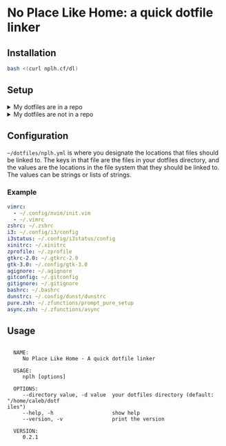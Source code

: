 # No Place Like Home: a quick dotfile linker

## Installation

```bash
bash <(curl nplh.cf/dl)
```

## Setup

<details><summary>My dotfiles are in a repo</summary><p>

1. `nplh install yourusername/yourdotfiles` will install your dotfiles to ~/dotfiles
2. Setup your `~/dotfiles/nplh.yml`, as seen in [Configuration](#configuration)
3. Run `nplh` to link the dotfiles to their proper locations

</p></details>

<details><summary>My dotfiles are not in a repo</summary><p>

1. Make a `~/dotfiles` directory
2. Move the dotfiles you want to keep to your `~/dotfiles` directory
3. As you move them, add them to `~/dotfiles/nplh.yml`, as seen in [Configuration](#configuration)
4. When you're done, run `nplh` 

</p></details>


## Configuration

`~/dotfiles/nplh.yml` is where you designate the locations that files should be linked to.
The keys in that file are the files in your dotfiles directory, and the values are the
locations in the file system that they should be linked to. The values can be strings or lists of strings.

### Example

```yaml
vimrc:
  - ~/.config/nvim/init.vim
  - ~/.vimrc
zshrc: ~/.zshrc
i3: ~/.config/i3/config
i3status: ~/.config/i3status/config
xinitrc: ~/.xinitrc
zprofile: ~/.zprofile
gtkrc-2.0: ~/.gtkrc-2.0
gtk-3.0: ~/.config/gtk-3.0
agignore: ~/.agignore
gitconfig: ~/.gitconfig
gitignore: ~/.gitignore
bashrc: ~/.bashrc
dunstrc: ~/.config/dunst/dunstrc
pure.zsh: ~/.zfunctions/prompt_pure_setup
async.zsh: ~/.zfunctions/async
```

## Usage

```

  NAME:
     No Place Like Home - A quick dotfile linker

  USAGE:
     nplh [options]

  OPTIONS:
     --directory value, -d value  your dotfiles directory (default: "/home/caleb/dotf
iles")
     --help, -h                   show help
     --version, -v                print the version

  VERSION:
     0.2.1

```
